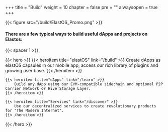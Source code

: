 
+++
title = "Build"
weight = 10
chapter = false
pre = ""
alwaysopen = true
+++

{{< figure src="/build/ElastOS_Promo.png" >}}

#### There are a few typical ways to build useful dApps and projects on Elastos:

{{< spacer 1 >}}

{{< hero >}}
    {{< heroitem title="elastOS" link="/build" >}}
        Create dApps as elastOS capsules in our mobile app, access our rich library of plugins and growing user base.
    {{< /heroitem >}}
    
    {{< heroitem title="dApps" link="/learn" >}}
        Build any dApp using our EVM-compatible sidechain and optional P2P Carrier Network or Hive Storage Layer.
    {{< /heroitem >}}   
    
    {{< heroitem title="Services" link="/discover" >}}
        Use our decentralized services to create revolutionary products for "The Modern Internet".
    {{< /heroitem >}}
{{< /hero >}}
